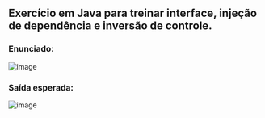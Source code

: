 ## Exercício em Java para treinar interface, injeção de dependência e inversão de controle.
### Enunciado:
![image](https://github.com/user-attachments/assets/e2156b89-383f-48bd-97dd-c3081b5051f7)
### Saída esperada:
![image](https://github.com/user-attachments/assets/b5d8417b-0ab8-4048-a541-9e91f329d4a0)


